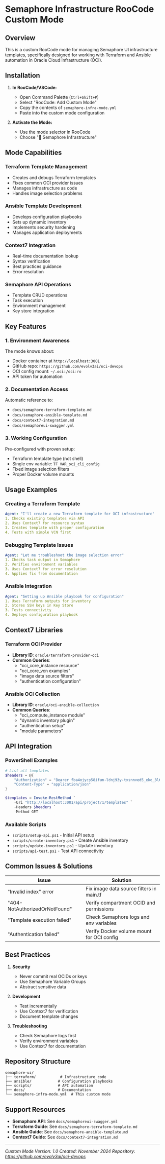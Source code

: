# Semaphore Infrastructure RooCode Custom Mode

## Overview
This is a custom RooCode mode for managing Semaphore UI infrastructure templates, specifically designed for working with Terraform and Ansible automation in Oracle Cloud Infrastructure (OCI).

## Installation

1. **In RooCode/VSCode:**
   - Open Command Palette (`Ctrl+Shift+P`)
   - Select "RooCode: Add Custom Mode"
   - Copy the contents of `semaphore-infra-mode.yml`
   - Paste into the custom mode configuration

2. **Activate the Mode:**
   - Use the mode selector in RooCode
   - Choose "🔧 Semaphore Infrastructure"

## Mode Capabilities

### Terraform Template Management
- Creates and debugs Terraform templates
- Fixes common OCI provider issues
- Manages infrastructure as code
- Handles image selection problems

### Ansible Template Development
- Develops configuration playbooks
- Sets up dynamic inventory
- Implements security hardening
- Manages application deployments

### Context7 Integration
- Real-time documentation lookup
- Syntax verification
- Best practices guidance
- Error resolution

### Semaphore API Operations
- Template CRUD operations
- Task execution
- Environment management
- Key store integration

## Key Features

### 1. Environment Awareness
The mode knows about:
- Docker container at `http://localhost:3001`
- GitHub repo: `https://github.com/evolv3ai/oci-devops`
- OCI config mount: `~/.oci:/oci:ro`
- API token for automation

### 2. Documentation Access
Automatic reference to:
- `docs/semaphore-terraform-template.md`
- `docs/semaphore-ansible-template.md`
- `docs/context7-integration.md`
- `docs/semaphoreui-swagger.yml`

### 3. Working Configuration
Pre-configured with proven setup:
- Terraform template type (not shell)
- Single env variable: `TF_VAR_oci_cli_config`
- Fixed image selection filters
- Proper Docker volume mounts

## Usage Examples

### Creating a Terraform Template
```yaml
Agent: "I'll create a new Terraform template for OCI infrastructure"
1. Checks existing templates via API
2. Uses Context7 for resource syntax
3. Creates template with proper configuration
4. Tests with simple VCN first
```

### Debugging Template Issues
```yaml
Agent: "Let me troubleshoot the image selection error"
1. Checks task output in Semaphore
2. Verifies environment variables
3. Uses Context7 for error resolution
4. Applies fix from documentation
```

### Ansible Integration
```yaml
Agent: "Setting up Ansible playbook for configuration"
1. Uses Terraform outputs for inventory
2. Stores SSH keys in Key Store
3. Tests connectivity
4. Deploys configuration playbook
```

## Context7 Libraries

### Terraform OCI Provider
- **Library ID**: `oracle/terraform-provider-oci`
- **Common Queries**:
  - "oci_core_instance resource"
  - "oci_core_vcn examples"
  - "image data source filters"
  - "authentication configuration"

### Ansible OCI Collection
- **Library ID**: `oracle/oci-ansible-collection`
- **Common Queries**:
  - "oci_compute_instance module"
  - "dynamic inventory plugin"
  - "authentication setup"
  - "module parameters"

## API Integration

### PowerShell Examples
```powershell
# List all templates
$headers = @{
    "Authorization" = "Bearer fba4ojycp58ifun-ldnj93y-txsnnved5_eko_3l6kc="
    "Content-Type" = "application/json"
}

$templates = Invoke-RestMethod `
    -Uri "http://localhost:3001/api/project/1/templates" `
    -Headers $headers `
    -Method GET
```

### Available Scripts
- `scripts/setup-api.ps1` - Initial API setup
- `scripts/create-inventory.ps1` - Create Ansible inventory
- `scripts/update-inventory.ps1` - Update inventory
- `scripts/api-test.ps1` - Test API connectivity

## Common Issues & Solutions

| Issue | Solution |
|-------|----------|
| "Invalid index" error | Fix image data source filters in main.tf |
| "404-NotAuthorizedOrNotFound" | Verify compartment OCID and permissions |
| "Template execution failed" | Check Semaphore logs and env variables |
| "Authentication failed" | Verify Docker volume mount for OCI config |

## Best Practices

1. **Security**
   - Never commit real OCIDs or keys
   - Use Semaphore Variable Groups
   - Abstract sensitive data

2. **Development**
   - Test incrementally
   - Use Context7 for verification
   - Document template changes

3. **Troubleshooting**
   - Check Semaphore logs first
   - Verify environment variables
   - Use Context7 for documentation

## Repository Structure
```
semaphore-ui/
├── terraform/           # Infrastructure code
├── ansible/            # Configuration playbooks
├── scripts/            # API automation
├── docs/               # Documentation
└── semaphore-infra-mode.yml  # This custom mode
```

## Support Resources

- **Semaphore API**: See `docs/semaphoreui-swagger.yml`
- **Terraform Guide**: See `docs/semaphore-terraform-template.md`
- **Ansible Guide**: See `docs/semaphore-ansible-template.md`
- **Context7 Guide**: See `docs/context7-integration.md`

---

*Custom Mode Version: 1.0*
*Created: November 2024*
*Repository: https://github.com/evolv3ai/oci-devops*
